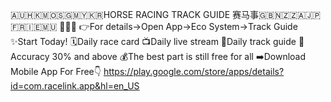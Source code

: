 🇦🇺🇭🇰🇲🇴🇸🇬🇲🇾🇰🇷HORSE RACING TRACK GUIDE 赛马事🇬🇧🇳🇿🇿🇦🇯🇵🇫🇷🇮🇪🇲🇺
🏇🏇🏇
👉For details->Open App->Eco System->Track Guide
✨Start Today!
🗓Daily race card
📺Daily live stream
🏁Daily track guide
🎯Accuracy 30% and above
💰The best part is still free for all
➡️Download Mobile App For Free👇
https://play.google.com/store/apps/details?id=com.racelink.app&hl=en_US

